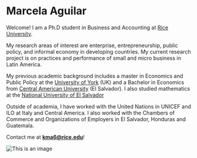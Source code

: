 # **Marcela Aguilar**


Welcome! 
I am a Ph.D student in Business and Accounting at [Rice University](https://www.rice.edu/). 

My research areas of interest are enterprise, entrepreneurship, public policy, and informal economy in developing countries. My current research project is on practices and performance of small and micro business in Latin America. 

My previous academic background includes a master in Economics and Public Policy at the [University of York](https://www.york.ac.uk/) (UK) and a Bachelor in Economics from [Central American University](https://uca.edu.sv/) (El Salvador). I also studied mathematics at the [National University of El Salvador](https://www.ues.edu.sv/)

Outside of academia, I have worked with the United Nations in UNICEF and ILO at Italy and Central America. I also worked with the Chambers of Commerce and Organizations of Employers in El Salvador, Honduras and Guatemala. 

Contact me at **kma6@rice.edu**! 


![This is an image](https://business.rice.edu/sites/default/files/styles/1_1_720x720/public/2022-09/IMG_6531%20%282%29.JPG?h=98a1acfa&itok=q3j5qBfW)
